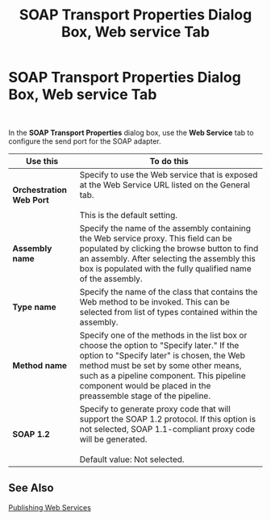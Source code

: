 ﻿---
title: SOAP Transport Properties Dialog Box, Web service Tab
TOCTitle: SOAP Transport Properties Dialog Box, Web service Tab
ms:assetid: ea43d93b-5f97-479c-a9af-193f3218adb0
ms:mtpsurl: https://msdn.microsoft.com/en-us/library/Aa561719(v=BTS.80)
ms:contentKeyID: 51533140
ms.date: 08/30/2017
mtps_version: v=BTS.80
f1_keywords:
- bts10.adaptors.soap.transport.webservice
---

# SOAP Transport Properties Dialog Box, Web service Tab

 

In the **SOAP Transport Properties** dialog box, use the **Web Service** tab to configure the send port for the SOAP adapter.

<table>
<thead>
<tr class="header">
<th>Use this</th>
<th>To do this</th>
</tr>
</thead>
<tbody>
<tr class="odd">
<td><strong>Orchestration Web Port</strong></td>
<td>Specify to use the Web service that is exposed at the Web Service URL listed on the General tab.<br />
<br />
This is the default setting.</td>
</tr>
<tr class="even">
<td><strong>Assembly name</strong></td>
<td>Specify the name of the assembly containing the Web service proxy. This field can be populated by clicking the browse button to find an assembly. After selecting the assembly this box is populated with the fully qualified name of the assembly.</td>
</tr>
<tr class="odd">
<td><strong>Type name</strong></td>
<td>Specify the name of the class that contains the Web method to be invoked. This can be selected from list of types contained within the assembly.</td>
</tr>
<tr class="even">
<td><strong>Method name</strong></td>
<td>Specify one of the methods in the list box or choose the option to &quot;Specify later.&quot; If the option to &quot;Specify later&quot; is chosen, the Web method must be set by some other means, such as a pipeline component. This pipeline component would be placed in the preassemble stage of the pipeline.</td>
</tr>
<tr class="odd">
<td><strong>SOAP 1.2</strong></td>
<td>Specify to generate proxy code that will support the SOAP 1.2 protocol. If this option is not selected, SOAP 1.1-compliant proxy code will be generated.<br />
<br />
Default value: Not selected.</td>
</tr>
</tbody>
</table>


## See Also

[Publishing Web Services](https://msdn.microsoft.com/en-us/library/aa561809\(v=bts.80\))

